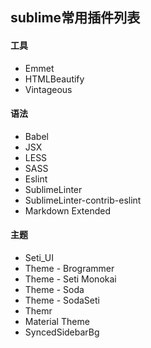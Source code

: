 ## sublime常用插件列表

#### 工具

- Emmet
- HTMLBeautify
- Vintageous 

#### 语法
- Babel
- JSX
- LESS
- SASS
- Eslint
- SublimeLinter
- SublimeLinter-contrib-eslint
- Markdown Extended


#### 主题
- Seti_UI
- Theme - Brogrammer
- Theme - Seti Monokai
- Theme - Soda
- Theme - SodaSeti
- Themr
- Material Theme
- SyncedSidebarBg
